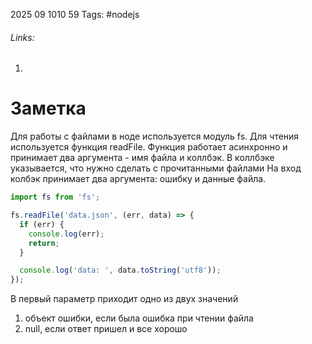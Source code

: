 2025 09 1010 59
Tags: #nodejs 
###### Links: 
1) 
# Заметка
Для работы с файлами в ноде используется модуль fs.
Для чтения используется функция readFile. Функция работает асинхронно и принимает два аргумента - имя файла и коллбэк. В коллбэке указывается, что нужно сделать с прочитанными файлами
На вход колбэк принимает два аргумента: ошибку и данные файла.
```ts
import fs from 'fs';

fs.readFile('data.json', (err, data) => {
  if (err) {
    console.log(err);
    return;
  }

  console.log('data: ', data.toString('utf8'));
});
```
В первый параметр приходит одно из двух значений
1) объект ошибки, если была ошибка при чтении файла
2) null, если ответ пришел и все хорошо